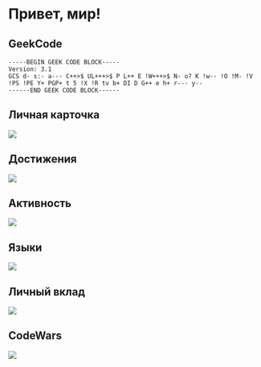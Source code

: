 # Привет, мир!

## GeekCode
```
-----BEGIN GEEK CODE BLOCK-----
Version: 3.1
GCS d- s:- a--- C++>$ UL+++>$ P L++ E !W+++>$ N- o? K !w-- !O !M- !V !PS !PE Y+ PGP+ t 5 !X !R tv b+ DI D G++ e h+ r--- y--
------END GEEK CODE BLOCK------
```
## Личная карточка
![](https://github-profile-summary-cards.vercel.app/api/cards/profile-details?username=AlexanderLivanov&theme=default)

## Достижения
![](https://github-profile-trophy.vercel.app/?username=AlexanderLivanov)

## Активность
![](https://github-readme-streak-stats.herokuapp.com/?user=AlexanderLivanov)

## Языки
![](https://github-readme-stats.vercel.app/api/top-langs/?username=AlexanderLivanov&layout=compact)

## Личный вклад
![](https://github-readme-stats.vercel.app/api?username=AlexanderLivanov)

## CodeWars
![](https://www.codewars.com/users/TonyAlt/badges/large)

